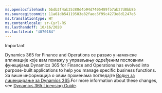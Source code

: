 ```yaml
---
ms.openlocfilehash: 5bdb3f4ab35380d4b94d7405489fb7ab27d8bb85
ms.sourcegitcommit: 11a61db54119503e82faec5f99c4273e8d1247e5
ms.translationtype: HT
ms.contentlocale: sr-Cyrl-RS
ms.lasthandoff: 10/16/2020
ms.locfileid: "4070184"
---
```

> [!IMPORTANT]
> <span data-ttu-id="15cb2-101">Dynamics 365 for Finance and Operations се развио у наменске апликације које вам помажу у управљању одређеним пословним функцијама.</span><span class="sxs-lookup"><span data-stu-id="15cb2-101">Dynamics 365 for Finance and Operations has evolved into purpose-built applications to help you manage specific business functions.</span></span> <span data-ttu-id="15cb2-102">За више информација о овим променама погледајте [Водич за лиценцирање за Dynamics 365](https://mbs.microsoft.com/Files/public/365/Dynamics365LicensingGuide.pdf).</span><span class="sxs-lookup"><span data-stu-id="15cb2-102">For more information about these changes, see [Dynamics 365 Licensing Guide](https://mbs.microsoft.com/Files/public/365/Dynamics365LicensingGuide.pdf).</span></span>
 
